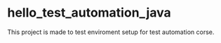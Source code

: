 # hello_test_automation_java

This project is made to test enviroment setup for test automation corse.
